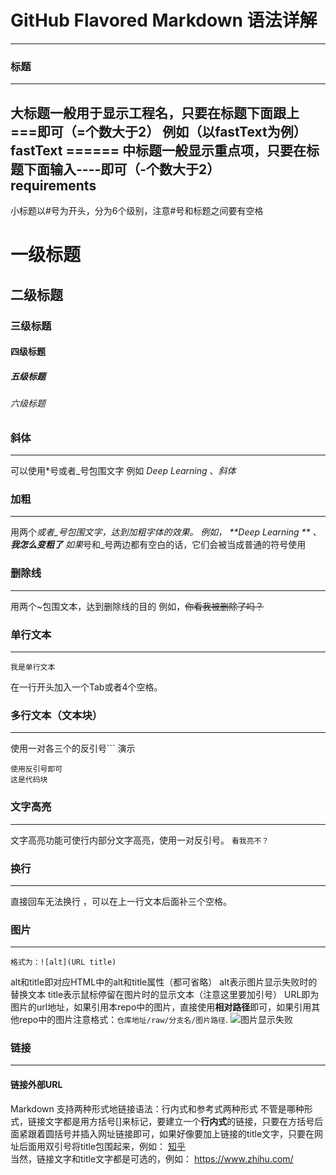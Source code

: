 # GitHub Flavored Markdown 语法详解
***
### 标题
***
大标题一般用于显示工程名，只要在标题下面跟上===即可（=个数大于2）
例如（以fastText为例）<br>
	fastText
	======
中标题一般显示重点项，只要在标题下面输入----即可（-个数大于2）<br>
requirements
----
小标题以#号为开头，分为6个级别，注意#号和标题之间要有空格
# 一级标题
## 二级标题
### 三级标题
#### 四级标题
##### 五级标题
###### 六级标题

### 斜体
***
可以使用*号或者_号包围文字
例如 *Deep Learning* 、_斜体_
### 加粗
***
用两个*或者_号包围文字，达到加粗字体的效果。
例如， **Deep Learning ** 、 __我怎么变粗了__
如果*号和_号两边都有空白的话，它们会被当成普通的符号使用
### 删除线
***
用两个~包围文本，达到删除线的目的
例如，~~你看我被删除了吗？~~

### 单行文本
***
	我是单行文本
在一行开头加入一个Tab或者4个空格。   
### 多行文本（文本块）
***
使用一对各三个的反引号```
演示
```
使用反引号即可
这是代码块
```
### 文字高亮
***
文字高亮功能可使行内部分文字高亮，使用一对反引号。
`看我亮不？`
### 换行
***
直接回车无法换行 ，可以在上一行文本后面补三个空格。
### 图片
***
	格式为：![alt](URL title)
alt和title即对应HTML中的alt和title属性（都可省略）
alt表示图片显示失败时的替换文本
title表示鼠标停留在图片时的显示文本（注意这里要加引号）
URL即为图片的url地址，如果引用本repo中的图片，直接使用**相对路径**即可，如果引用其他repo中的图片注意格式：`仓库地址/raw/分支名/图片路径`.
![图片显示失败](http://wx2.sinaimg.cn/large/77ba098bgy1ffr3i7d3zij21kw167wx1.jpg "鲸鱼座")
### 链接
***
#### 链接外部URL
Markdown 支持两种形式地链接语法：行内式和参考式两种形式
不管是哪种形式，链接文字都是用方括号[]来标记，要建立一个**行内式**的链接，只要在方括号后面紧跟着圆括号并插入网址链接即可，如果好像要加上链接的title文字，只要在网址后面用双引号将title包围起来，例如：
[知乎](https://www.zhihu.com/ "首页")<br>
当然，链接文字和title文字都是可选的，例如：
https://www.zhihu.com/
